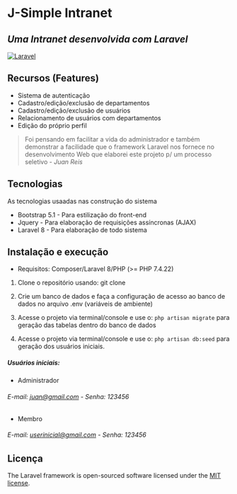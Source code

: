 # J-Simple Intranet
## _Uma Intranet desenvolvida com Laravel_

[![Laravel](https://raw.githubusercontent.com/laravel/art/master/logo-lockup/5%20SVG/2%20CMYK/1%20Full%20Color/laravel-logolockup-cmyk-red.svg)](https://laravel.com/)

## Recursos (Features)
- Sistema de autenticação 
- Cadastro/edição/exclusão de departamentos
- Cadastro/edição/exclusão de usuários
- Relacionamento de usuários com departamentos
- Edição do próprio perfil


> Foi pensando em facilitar a vida do administrador e também demonstrar a facilidade que o framework Laravel nos fornece no desenvolvimento Web que elaborei este projeto p/ um processo seletivo -
 _Juan Reis_

## Tecnologias

As tecnologias usaadas nas construção do sistema

- Bootstrap 5.1 - Para estilização do front-end
- Jquery - Para elaboração de requisições assíncronas (AJAX)
- Laravel 8 - Para elaboração de todo sistema

## Instalação e execução

- Requisitos: Composer/Laravel 8/PHP (>= PHP 7.4.22)
1. Clone o repositório usando: git clone

2. Crie um banco de dados e faça a configuração de acesso ao banco de dados no arquivo .env (variáveis de ambiente)

3. Acesse o projeto via terminal/console e use o: `php artisan migrate` para geração das tabelas dentro do banco de dados

4. Acesse o projeto via terminal/console e use o: `php artisan db:seed` para geração dos usuários iniciais.

##### Usuários iniciais:
- Administrador
###### E-mail: juan@gmail.com - Senha: 123456

- Membro
###### E-mail: userinicial@gmail.com - Senha: 123456

## Licença

The Laravel framework is open-sourced software licensed under the [MIT license](https://opensource.org/licenses/MIT).

